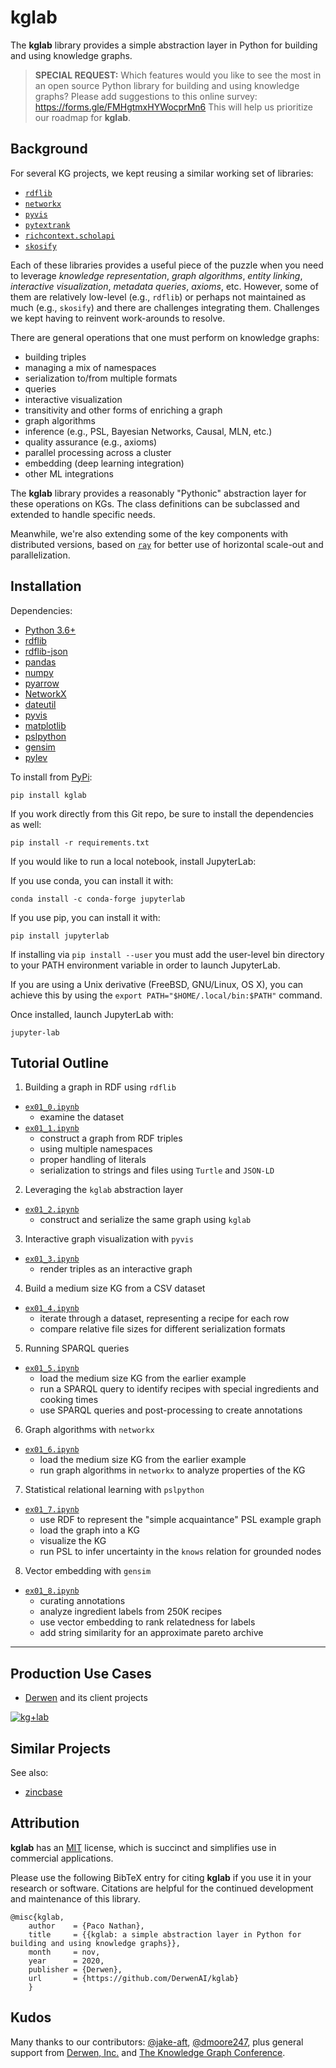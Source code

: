 # kglab

The **kglab** library provides a simple abstraction layer in Python
for building and using knowledge graphs.

> **SPECIAL REQUEST:**
> Which features would you like to see the most in an open source Python library for building and using knowledge graphs? Please add suggestions to this online survey: https://forms.gle/FMHgtmxHYWocprMn6  This will help us prioritize our roadmap for **kglab**.


## Background

For several KG projects, we kept reusing a similar working set of libraries:

  * [`rdflib`](https://rdflib.readthedocs.io/)
  * [`networkx`](https://networkx.org/)
  * [`pyvis`](https://pyvis.readthedocs.io/)
  * [`pytextrank`](https://pypi.org/project/pytextrank/)
  * [`richcontext.scholapi`](https://pypi.org/project/richcontext-scholapi/)
  * [`skosify`](https://skosify.readthedocs.io/)

Each of these libraries provides a useful piece of the puzzle when you need
to leverage *knowledge representation*, *graph algorithms*, *entity linking*,
*interactive visualization*, *metadata queries*, *axioms*, etc.
However, some of them are relatively low-level (e.g., `rdflib`) or perhaps not
maintained as much (e.g., `skosify`) and there are challenges integrating them.
Challenges we kept having to reinvent work-arounds to resolve.

There are general operations that one must perform on knowledge graphs:

  * building triples
  * managing a mix of namespaces
  * serialization to/from multiple formats
  * queries
  * interactive visualization
  * transitivity and other forms of enriching a graph
  * graph algorithms
  * inference (e.g., PSL, Bayesian Networks, Causal, MLN, etc.)
  * quality assurance (e.g., axioms)
  * parallel processing across a cluster
  * embedding (deep learning integration)
  * other ML integrations
 
The **kglab** library provides a reasonably "Pythonic" abstraction layer
for these operations on KGs.
The class definitions can be subclassed and extended to handle specific needs.

Meanwhile, we're also extending some of the key components with distributed
versions, based on [`ray`](https://ray.io/) for better use of horizontal
scale-out and parallelization.


## Installation

Dependencies:

- [Python 3.6+](https://www.python.org/downloads/)
- [rdflib](https://rdflib.readthedocs.io/)
- [rdflib-json](https://github.com/RDFLib/rdflib-jsonld)
- [pandas](https://pandas.pydata.org/)
- [numpy](https://numpy.org/)
- [pyarrow](https://arrow.apache.org/)
- [NetworkX](https://networkx.org/)
- [dateutil](https://pypi.org/project/python-dateutil/)
- [pyvis](https://pyvis.readthedocs.io/)
- [matplotlib](https://matplotlib.org/)
- [pslpython](https://psl.linqs.org/)
- [gensim](https://radimrehurek.com/gensim/)
- [pylev](https://github.com/toastdriven/pylev)

To install from [PyPi](https://pypi.python.org/pypi/kglab):
```
pip install kglab
```

If you work directly from this Git repo, be sure to install the dependencies
as well:
```
pip install -r requirements.txt
```

If you would like to run a local notebook, install JupyterLab:

If you use conda, you can install it with:
```
conda install -c conda-forge jupyterlab
```

If you use pip, you can install it with:
```
pip install jupyterlab
```
If installing via `pip install --user` you must add the user-level bin 
directory to your PATH environment variable in order to launch JupyterLab.

If you are using a Unix derivative (FreeBSD, GNU/Linux, OS X), you can 
achieve this by using the `export PATH="$HOME/.local/bin:$PATH"` command.

Once installed, launch JupyterLab with:
```
jupyter-lab
```

## Tutorial Outline

1. Building a graph in RDF using `rdflib`
  * [`ex01_0.ipynb`](https://github.com/DerwenAI/kglab/blob/main/ex01_0.ipynb)
    * examine the dataset
  * [`ex01_1.ipynb`](https://github.com/DerwenAI/kglab/blob/main/ex01_1.ipynb)
    * construct a graph from RDF triples
    * using multiple namespaces
    * proper handling of literals
    * serialization to strings and files using `Turtle` and `JSON-LD`
2. Leveraging the `kglab` abstraction layer
  * [`ex01_2.ipynb`](https://github.com/DerwenAI/kglab/blob/main/ex01_2.ipynb)
    * construct and serialize the same graph using  `kglab`
3. Interactive graph visualization with `pyvis`
  * [`ex01_3.ipynb`](https://github.com/DerwenAI/kglab/blob/main/ex01_3.ipynb)
    * render triples as an interactive graph
4. Build a medium size KG from a CSV dataset
  * [`ex01_4.ipynb`](https://github.com/DerwenAI/kglab/blob/main/ex01_4.ipynb)
    * iterate through a dataset, representing a recipe for each row
    * compare relative file sizes for different serialization formats
5. Running SPARQL queries
  * [`ex01_5.ipynb`](https://github.com/DerwenAI/kglab/blob/main/ex01_5.ipynb)
    * load the medium size KG from the earlier example
    * run a SPARQL query to identify recipes with special ingredients and cooking times
    * use SPARQL queries and post-processing to create annotations
6. Graph algorithms with `networkx`
  * [`ex01_6.ipynb`](https://github.com/DerwenAI/kglab/blob/main/ex01_6.ipynb)
    * load the medium size KG from the earlier example
    * run graph algorithms in `networkx` to analyze properties of the KG
7. Statistical relational learning with `pslpython`
  * [`ex01_7.ipynb`](https://github.com/DerwenAI/kglab/blob/main/ex01_7.ipynb)
    * use RDF to represent the "simple acquaintance" PSL example graph
    * load the graph into a KG
    * visualize the KG
    * run PSL to infer uncertainty in the `knows` relation for grounded nodes
8. Vector embedding with `gensim`
  * [`ex01_8.ipynb`](https://github.com/DerwenAI/kglab/blob/main/ex01_8.ipynb)
    * curating annotations
    * analyze ingredient labels from 250K recipes
    * use vector embedding to rank relatedness for labels
    * add string similarity for an approximate pareto archive

---

## Production Use Cases

  * [Derwen](https://derwen.ai/) and its client projects


[![kg+lab](https://github.com/DerwenAI/kglab/blob/main/docs/kglab.png)](https://github.com/DerwenAI/kglab/blob/main/docs/kglab.png)


## Similar Projects

See also:

  * [zincbase](https://github.com/complexdb/zincbase)


## Attribution

**kglab** has an [MIT](https://spdx.org/licenses/MIT.html) license,
which is succinct and simplifies use in commercial applications.

Please use the following BibTeX entry for citing **kglab** if you use it in your research or software.
Citations are helpful for the continued development and maintenance of this library.

```
@misc{kglab,
    author    = {Paco Nathan},
    title     = {{kglab: a simple abstraction layer in Python for building and using knowledge graphs}},
    month     = nov,
    year      = 2020,
    publisher = {Derwen},
    url       = {https://github.com/DerwenAI/kglab}
    }
```


## Kudos

Many thanks to our contributors:
[@jake-aft](https://github.com/jake-aft),
[@dmoore247](https://github.com/dmoore247),
plus general support from [Derwen, Inc.](https://derwen.ai/)
and [The Knowledge Graph Conference](https://www.knowledgegraph.tech/).
